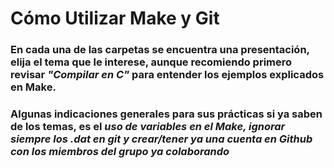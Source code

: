 # Cómo Utilizar Make y Git

### En cada una de las carpetas se encuentra una presentación, elija el tema que le interese, aunque recomiendo primero revisar _"Compilar en C"_ para entender los ejemplos explicados en Make.

### Algunas indicaciones generales para sus prácticas si ya saben de los temas, es el **_uso de variables en el Make, ignorar siempre los .dat en git y crear/tener ya una cuenta en Github con los miembros del grupo ya colaborando_**
